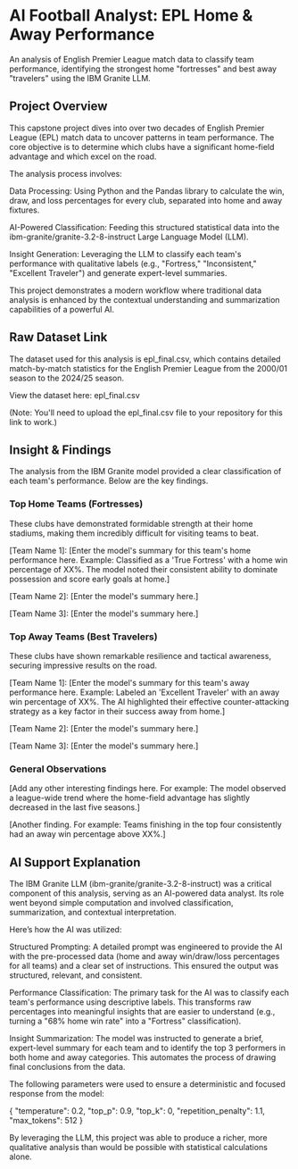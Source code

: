 # AI Football Analyst: EPL Home & Away Performance
An analysis of English Premier League match data to classify team performance, identifying the strongest home "fortresses" and best away "travelers" using the IBM Granite LLM.

## Project Overview
This capstone project dives into over two decades of English Premier League (EPL) match data to uncover patterns in team performance. The core objective is to determine which clubs have a significant home-field advantage and which excel on the road.

The analysis process involves:

Data Processing: Using Python and the Pandas library to calculate the win, draw, and loss percentages for every club, separated into home and away fixtures.

AI-Powered Classification: Feeding this structured statistical data into the ibm-granite/granite-3.2-8-instruct Large Language Model (LLM).

Insight Generation: Leveraging the LLM to classify each team's performance with qualitative labels (e.g., "Fortress," "Inconsistent," "Excellent Traveler") and generate expert-level summaries.

This project demonstrates a modern workflow where traditional data analysis is enhanced by the contextual understanding and summarization capabilities of a powerful AI.

## Raw Dataset Link
The dataset used for this analysis is epl_final.csv, which contains detailed match-by-match statistics for the English Premier League from the 2000/01 season to the 2024/25 season.

View the dataset here: epl_final.csv

(Note: You'll need to upload the epl_final.csv file to your repository for this link to work.)

## Insight & Findings
The analysis from the IBM Granite model provided a clear classification of each team's performance. Below are the key findings.

### Top Home Teams (Fortresses)
These clubs have demonstrated formidable strength at their home stadiums, making them incredibly difficult for visiting teams to beat.

[Team Name 1]: [Enter the model's summary for this team's home performance here. Example: Classified as a 'True Fortress' with a home win percentage of XX%. The model noted their consistent ability to dominate possession and score early goals at home.]

[Team Name 2]: [Enter the model's summary here.]

[Team Name 3]: [Enter the model's summary here.]

### Top Away Teams (Best Travelers)
These clubs have shown remarkable resilience and tactical awareness, securing impressive results on the road.

[Team Name 1]: [Enter the model's summary for this team's away performance here. Example: Labeled an 'Excellent Traveler' with an away win percentage of XX%. The AI highlighted their effective counter-attacking strategy as a key factor in their success away from home.]

[Team Name 2]: [Enter the model's summary here.]

[Team Name 3]: [Enter the model's summary here.]

### General Observations
[Add any other interesting findings here. For example: The model observed a league-wide trend where the home-field advantage has slightly decreased in the last five seasons.]

[Another finding. For example: Teams finishing in the top four consistently had an away win percentage above XX%.]

## AI Support Explanation
The IBM Granite LLM (ibm-granite/granite-3.2-8-instruct) was a critical component of this analysis, serving as an AI-powered data analyst. Its role went beyond simple computation and involved classification, summarization, and contextual interpretation.

Here’s how the AI was utilized:

Structured Prompting: A detailed prompt was engineered to provide the AI with the pre-processed data (home and away win/draw/loss percentages for all teams) and a clear set of instructions. This ensured the output was structured, relevant, and consistent.

Performance Classification: The primary task for the AI was to classify each team's performance using descriptive labels. This transforms raw percentages into meaningful insights that are easier to understand (e.g., turning a "68% home win rate" into a "Fortress" classification).

Insight Summarization: The model was instructed to generate a brief, expert-level summary for each team and to identify the top 3 performers in both home and away categories. This automates the process of drawing final conclusions from the data.

The following parameters were used to ensure a deterministic and focused response from the model:

{
  "temperature": 0.2,
  "top_p": 0.9,
  "top_k": 0,
  "repetition_penalty": 1.1,
  "max_tokens": 512
}

By leveraging the LLM, this project was able to produce a richer, more qualitative analysis than would be possible with statistical calculations alone.
